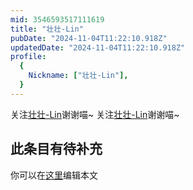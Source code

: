 ```yaml
---
mid: 3546593517111619
title: "壮壮-Lin"
pubDate: "2024-11-04T11:22:10.918Z"
updatedDate: "2024-11-04T11:22:10.918Z"
profile:
  {
    Nickname: ["壮壮-Lin"],
  }
---
```


关注[壮壮-Lin](https://space.bilibili.com/3546593517111619)谢谢喵~ 关注[壮壮-Lin](https://space.bilibili.com/3546593517111619)谢谢喵~

## 此条目有待补充
你可以在[这里](https://github.com/Yuhanawa/VTuber.ICU/edit/master/src/content/v/壮壮-Lin/index.md)编辑本文
